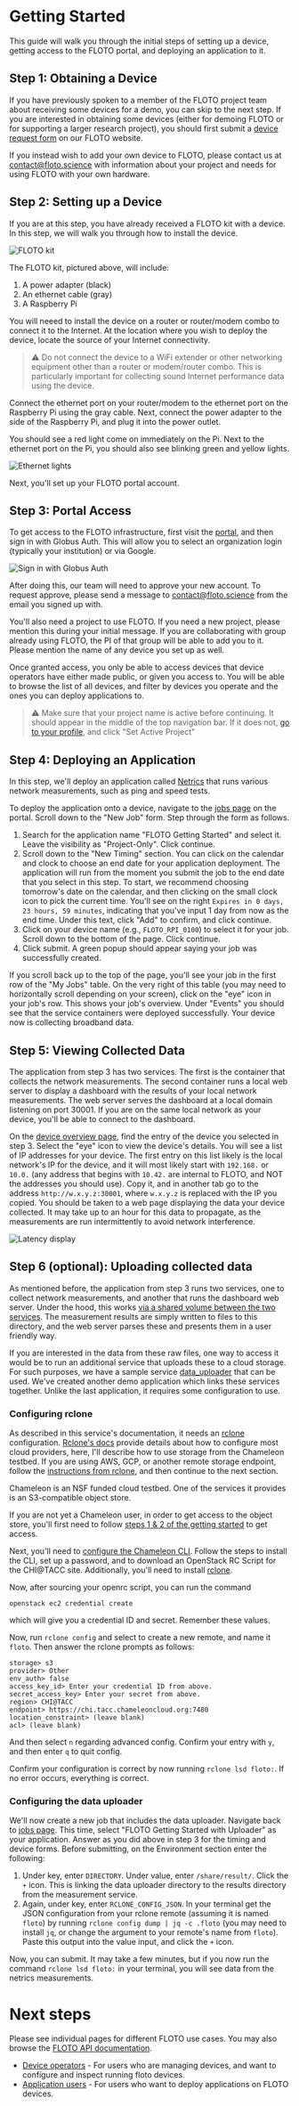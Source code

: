 # Getting Started

This guide will walk you through the initial steps of setting up a device, getting access to the FLOTO portal, and deploying an application to it.

## Step 1: Obtaining a Device

If you have previously spoken to a member of the FLOTO project team about receiving some devices for a demo, you can skip to the next step. If you are interested in obtaining some devices (either for demoing FLOTO or for supporting a larger research project), you should first submit a [device request form](https://voices.uchicago.edu/floto/deployment/apply-for-floto-devices/) on our FLOTO website.

If you instead wish to add your own device to FLOTO, please contact us at [contact@floto.science](mailto:contact@floto.science) with information about your project and needs for using FLOTO with your own hardware.

## Step 2: Setting up a Device

If you are at this step, you have already received a FLOTO kit with a device. In this step, we will walk you through how to install the device.

![FLOTO kit](./images/equipment.png)

The FLOTO kit, pictured above, will include:
1. A power adapter (black)
2. An ethernet cable (gray)
3. A Raspberry Pi

You will neeed to install the device on a router or router/modem combo to connect it to the Internet. At the location where you wish to deploy the device, locate the source of your Internet connectivity.

> ⚠️ Do not connect the device to a WiFi extender or other networking equipment other than a router or modem/router combo. This is particularly important for collecting sound Internet performance data using the device. 

Connect the ethernet port on your router/modem to the ethernet port on the Raspberry Pi using the gray cable. Next, connect the power adapter to the side of the Raspberry Pi, and plug it into the power outlet. 

You should see a red light come on immediately on the Pi. Next to the ethernet port on the Pi, you should also see blinking green and yellow lights.

![Ethernet lights](./images/ethernet_lights.png)

Next, you'll set up your FLOTO portal account.

## Step 3: Portal Access

To get access to the FLOTO infrastructure, first visit the [portal](https://portal.floto.science), and then sign in with Globus Auth. This will allow you to select an organization login (typically your institution) or via Google. 

![Sign in with Globus Auth](./images/globus_auth.png)

After doing this, our team will need to approve your new account. To request approve, please send a message to contact@floto.science from the email you signed up with. 

You'll also need a project to use FLOTO. If you need a new project, please mention this during your initial message. If you are collaborating with group already using FLOTO, the PI of that group will be able to add you to it. Please mention the name of any device you set up as well.

Once granted access, you only be able to access devices that device operators have either made public, or given you access to. You will be able to browse the list of all devices, and filter by devices you operate and the ones you can deploy applications to. 

> ⚠️ Make sure that your project name is active before continuing. It should appear in the middle of the top navigation bar. If it does not, [go to your profile](http://portal.floto.science/dashboard/user), and click "Set Active Project"

## Step 4: Deploying an Application

In this step, we'll deploy an application called [Netrics](https://github.com/internet-equity/netrics) that runs various network measurements, such as ping and speed tests. 

To deploy the application onto a device, navigate to the [jobs page](http://portal.floto.science/dashboard/jobs) on the portal. Scroll down to the "New Job" form. Step through the form as follows.

1. Search for the application name "FLOTO Getting Started" and select it. Leave the visibility as "Project-Only". Click continue.
2. Scroll down to the "New Timing" section. You can click on the calendar and clock to choose an end date for your application deployment. The application will run from the moment you submit the job to the end date that you select in this step. To start, we recommend choosing tomorrow's date on the calendar, and then clicking on the small clock icon to pick the current time. You'll see on the right `Expires in 0 days, 23 hours, 59 minutes`, indicating that you've input 1 day from now as the end time. Under this text, click "Add" to confirm, and click continue.
3. Click on your device name (e.g., `FLOTO_RPI_0100`) to select it for your job. Scroll down to the bottom of the page. Click continue.
4. Click submit. A green popup should appear saying your job was successfully created.

If you scroll back up to the top of the page, you'll see your job in the first row of the "My Jobs" table. On the very right of this table (you may need to horizontally scroll depending on your screen), click on the "eye" icon in your job's row. This shows your job's overview. Under "Events" you should see that the service containers were deployed successfully. Your device now is collecting broadband data.

## Step 5: Viewing Collected Data

The application from step 3 has two services. The first is the container that collects the network measurements. The second container runs a local web server to display a dashboard with the results of your local network measurements. The web server serves the dashboard at a local domain listening on port 30001. If you are on the same local network as your device, you'll be able to connect to the dashboard.

On the [device overview page](https://portal.floto.science/dashboard/devices), find the entry of the device you selected in step 3. Select the "eye" icon to view the device's details. You will see a list of IP addresses for your device. The first entry on this list likely is the local network's IP for the device, and it will most likely start with `192.168.` or `10.0.` (any address that begins with `10.42.` are internal to FLOTO, and NOT the addresses you should use). Copy it, and in another tab go to the address `http://w.x.y.z:30001`, where `w.x.y.z` is replaced with the IP you copied. You should be taken to a web page displaying the data your device collected. It may take up to an hour for this data to propagate, as the measurements are run intermittently to avoid network interference.

![Latency display](./images/latency_screenshot.png)

## Step 6 (optional): Uploading collected data

As mentioned before, the application from step 3 runs two services, one to collect network measurements, and another that runs the dashboard web server. Under the hood, this works [via a shared volume between the two services](https://github.com/UChicago-FLOTO/docs/blob/master/user/application_user.md#create-an-application). The measurement results are simply written to files to this directory, and the web server parses these and presents them in a user friendly way. 

If you are interested in the data from these raw files, one way to access it would be to run an additional service that uploads these to a cloud storage. For such purposes, we have a sample service [data_uploader](https://github.com/UChicago-FLOTO/data_uploader/blob/main/README.md#data-uploader) that can be used. We've created another demo application which links these services together. Unlike the last application, it requires some configuration to use.

### Configuring rclone

As described in this service's documentation, it needs an [rclone](https://rclone.org/) configuration. [Rclone's docs](https://rclone.org/docs/#configure) provide details about how to configure most cloud providers, here, I'll describe how to use storage from the Chameleon testbed. If you are using AWS, GCP, or another remote storage endpoint, follow the [instructions from rclone](https://rclone.org/docs/#configure), and then continue to the next section.

Chameleon is an NSF funded cloud testbed. One of the services it provides is an S3-compatible object store. 

If you are not yet a Chameleon user, in order to get access to the object store, you'll first need to follow [steps 1 & 2 of the getting started](https://chameleoncloud.readthedocs.io/en/latest/getting-started/index.html#getting-started) to get access. 

Next, you'll need to [configure the Chameleon CLI](https://chameleoncloud.readthedocs.io/en/latest/technical/cli.html#command-line-interface-cli). Follow the steps to install the CLI, set up a password, and to download an OpenStack RC Script for the CHI@TACC site. Additionally, you'll need to install [rclone](https://rclone.org/).

Now, after sourcing your openrc script, you can run the command

```
openstack ec2 credential create
```

which will give you a credential ID and secret. Remember these values.

Now, run `rclone config` and select to create a new remote, and name it `floto`. Then answer the rclone prompts as follows:
```
storage> s3
provider> Other
env_auth> false
access_key_id> Enter your credential ID from above.
secret_access_key> Enter your secret from above.
region> CHI@TACC
endpoint> https://chi.tacc.chameleoncloud.org:7480
location_constraint> (leave blank)
acl> (leave blank)
```
And then select `n` regarding advanced config. Confirm your entry with `y`, and then enter `q` to quit config.

Confirm your configuration is correct by now running `rclone lsd floto:`. If no error occurs, everything is correct.

### Configuring the data uploader

We'll now create a new job that includes the data uploader. Navigate back to [jobs page](http://localhost:8080/dashboard/jobs). This time, select "FLOTO Getting Started with Uploader" as your application. Answer as you did above in step 3 for the timing and device forms. Before submitting, on the Environment section enter the following:

1. Under key, enter `DIRECTORY`. Under value, enter `/share/result/`. Click the `+` icon. This is linking the data uploader directory to the results directory from the measurement service.
2. Again, under key, enter `RCLONE_CONFIG_JSON`. In your terminal get the JSON configuration from your rclone remote (assuming it is named `floto`) by running `rclone config dump | jq -c .floto` (you may need to install `jq`, or change the argument to your remote's name from `floto`). Paste this output into the value input, and click the `+` icon.

Now, you can submit. It may take a few minutes, but if you now run the command `rclone lsd floto:` in your terminal, you will see data from the netrics measurements. 

# Next steps

Please see individual pages for different FLOTO use cases. 
You may also browse the 
[FLOTO API documentation](https://portal.floto.science/api/schema/swagger-ui/).

* [Device operators](device_operator.md) - For users who are managing devices, and want to configure and inspect running floto devices.
* [Application users](application_user.md) - For users who want to deploy applications on FLOTO devices.